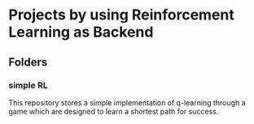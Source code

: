 # Projects by using Reinforcement Learning as Backend

## Folders

### simple RL
This repository stores a simple implementation of q-learning through a game which are designed
to learn a shortest path for success.